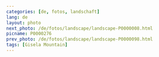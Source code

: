 ```yaml
---
categories: [de, fotos, landschaft]
lang: de
layout: photo
next_photo: /de/fotos/landscape/landscape-P0000008.html
picname: P0000276
prev_photo: /de/fotos/landscape/landscape-P0000098.html
tags: [Gisela Mountain]
---
```

